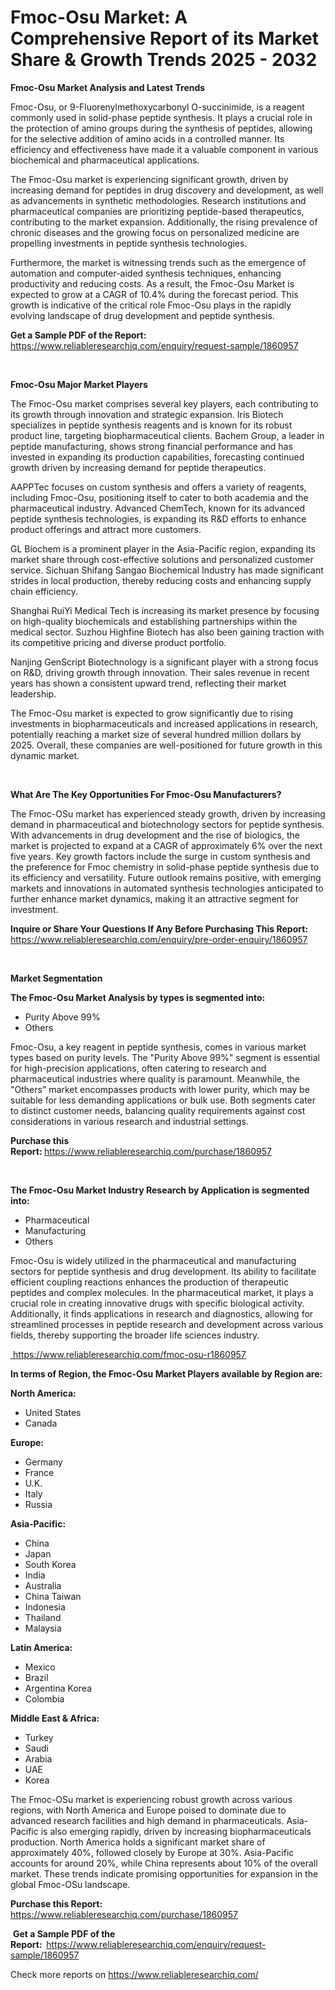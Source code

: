 <p><h1>Fmoc-Osu Market: A Comprehensive Report of its Market Share & Growth Trends 2025 - 2032</h1></p><p><strong>Fmoc-Osu Market Analysis and Latest Trends</strong></p>
<p><p>Fmoc-Osu, or 9-Fluorenylmethoxycarbonyl O-succinimide, is a reagent commonly used in solid-phase peptide synthesis. It plays a crucial role in the protection of amino groups during the synthesis of peptides, allowing for the selective addition of amino acids in a controlled manner. Its efficiency and effectiveness have made it a valuable component in various biochemical and pharmaceutical applications.</p><p>The Fmoc-Osu market is experiencing significant growth, driven by increasing demand for peptides in drug discovery and development, as well as advancements in synthetic methodologies. Research institutions and pharmaceutical companies are prioritizing peptide-based therapeutics, contributing to the market expansion. Additionally, the rising prevalence of chronic diseases and the growing focus on personalized medicine are propelling investments in peptide synthesis technologies.</p><p>Furthermore, the market is witnessing trends such as the emergence of automation and computer-aided synthesis techniques, enhancing productivity and reducing costs. As a result, the Fmoc-Osu Market is expected to grow at a CAGR of 10.4% during the forecast period. This growth is indicative of the critical role Fmoc-Osu plays in the rapidly evolving landscape of drug development and peptide synthesis.</p></p>
<p><strong>Get a Sample PDF of the Report:&nbsp;</strong> <a href="https://www.reliableresearchiq.com/enquiry/request-sample/1860957?utm_campaign=2449&utm_medium=2&utm_source=Github&utm_content=ia&utm_term=03042025&utm_id=fmoc-osu">https://www.reliableresearchiq.com/enquiry/request-sample/1860957</a></p>
<p>&nbsp;</p>
<p><strong>Fmoc-Osu Major Market Players</strong></p>
<p><p>The Fmoc-Osu market comprises several key players, each contributing to its growth through innovation and strategic expansion. Iris Biotech specializes in peptide synthesis reagents and is known for its robust product line, targeting biopharmaceutical clients. Bachem Group, a leader in peptide manufacturing, shows strong financial performance and has invested in expanding its production capabilities, forecasting continued growth driven by increasing demand for peptide therapeutics.</p><p>AAPPTec focuses on custom synthesis and offers a variety of reagents, including Fmoc-Osu, positioning itself to cater to both academia and the pharmaceutical industry. Advanced ChemTech, known for its advanced peptide synthesis technologies, is expanding its R&D efforts to enhance product offerings and attract more customers. </p><p>GL Biochem is a prominent player in the Asia-Pacific region, expanding its market share through cost-effective solutions and personalized customer service. Sichuan Shifang Sangao Biochemical Industry has made significant strides in local production, thereby reducing costs and enhancing supply chain efficiency.</p><p>Shanghai RuiYi Medical Tech is increasing its market presence by focusing on high-quality biochemicals and establishing partnerships within the medical sector. Suzhou Highfine Biotech has also been gaining traction with its competitive pricing and diverse product portfolio.</p><p>Nanjing GenScript Biotechnology is a significant player with a strong focus on R&D, driving growth through innovation. Their sales revenue in recent years has shown a consistent upward trend, reflecting their market leadership.</p><p>The Fmoc-Osu market is expected to grow significantly due to rising investments in biopharmaceuticals and increased applications in research, potentially reaching a market size of several hundred million dollars by 2025. Overall, these companies are well-positioned for future growth in this dynamic market.</p></p>
<p>&nbsp;</p>
<p><strong>What Are The Key Opportunities For Fmoc-Osu Manufacturers?</strong></p>
<p><p>The Fmoc-OSu market has experienced steady growth, driven by increasing demand in pharmaceutical and biotechnology sectors for peptide synthesis. With advancements in drug development and the rise of biologics, the market is projected to expand at a CAGR of approximately 6% over the next five years. Key growth factors include the surge in custom synthesis and the preference for Fmoc chemistry in solid-phase peptide synthesis due to its efficiency and versatility. Future outlook remains positive, with emerging markets and innovations in automated synthesis technologies anticipated to further enhance market dynamics, making it an attractive segment for investment.</p></p>
<p><strong>Inquire or Share Your Questions If Any Before Purchasing This Report:</strong> <a href="https://www.reliableresearchiq.com/enquiry/pre-order-enquiry/1860957?utm_campaign=2449&utm_medium=2&utm_source=Github&utm_content=ia&utm_term=03042025&utm_id=fmoc-osu">https://www.reliableresearchiq.com/enquiry/pre-order-enquiry/1860957</a></p>
<p>&nbsp;</p>
<p><strong>Market Segmentation</strong></p>
<p><strong>The Fmoc-Osu Market Analysis by types is segmented into:</strong></p>
<p><ul><li>Purity Above 99%</li><li>Others</li></ul></p>
<p><p>Fmoc-Osu, a key reagent in peptide synthesis, comes in various market types based on purity levels. The "Purity Above 99%" segment is essential for high-precision applications, often catering to research and pharmaceutical industries where quality is paramount. Meanwhile, the "Others" market encompasses products with lower purity, which may be suitable for less demanding applications or bulk use. Both segments cater to distinct customer needs, balancing quality requirements against cost considerations in various research and industrial settings.</p></p>
<p><strong>Purchase this Report:&nbsp;</strong><a href="https://www.reliableresearchiq.com/purchase/1860957?utm_campaign=2449&utm_medium=2&utm_source=Github&utm_content=ia&utm_term=03042025&utm_id=fmoc-osu">https://www.reliableresearchiq.com/purchase/1860957</a></p>
<p>&nbsp;</p>
<p><strong>The Fmoc-Osu Market Industry Research by Application is segmented into:</strong></p>
<p><ul><li>Pharmaceutical</li><li>Manufacturing</li><li>Others</li></ul></p>
<p><p>Fmoc-Osu is widely utilized in the pharmaceutical and manufacturing sectors for peptide synthesis and drug development. Its ability to facilitate efficient coupling reactions enhances the production of therapeutic peptides and complex molecules. In the pharmaceutical market, it plays a crucial role in creating innovative drugs with specific biological activity. Additionally, it finds applications in research and diagnostics, allowing for streamlined processes in peptide research and development across various fields, thereby supporting the broader life sciences industry.</p></p>
<p><a href="https://www.reliableresearchiq.com/fmoc-osu-r1860957?utm_campaign=2449&utm_medium=2&utm_source=Github&utm_content=ia&utm_term=03042025&utm_id=fmoc-osu">&nbsp;https://www.reliableresearchiq.com/fmoc-osu-r1860957</a></p>
<p><strong>In terms of Region, the Fmoc-Osu Market Players available by Region are:</strong></p>
<p>
    <p> <strong> North America: </strong>
        <ul>
            <li>United States</li>
            <li>Canada</li>
        </ul>
        </p> 
    <p> <strong> Europe: </strong>
        <ul>
            <li>Germany</li>
            <li>France</li>
            <li>U.K.</li>
            <li>Italy</li>
            <li>Russia</li>
        </ul>
        </p> 
    <p> <strong> Asia-Pacific: </strong>
        <ul>
            <li>China</li>
            <li>Japan</li>
            <li>South Korea</li>
            <li>India</li>
            <li>Australia</li>
            <li>China Taiwan</li>
            <li>Indonesia</li>
            <li>Thailand</li>
            <li>Malaysia</li>
        </ul>
        </p> 
    <p> <strong> Latin America: </strong>
        <ul>
            <li>Mexico</li>
            <li>Brazil</li>
            <li>Argentina Korea</li>
            <li>Colombia</li>
        </ul>
        </p> 
    <p> <strong> Middle East & Africa: </strong>
        <ul>
            <li>Turkey</li>
            <li>Saudi</li>
            <li>Arabia</li>
            <li>UAE</li>
            <li>Korea</li>
        </ul>
    </p>
    </p>
<p><p>The Fmoc-OSu market is experiencing robust growth across various regions, with North America and Europe poised to dominate due to advanced research facilities and high demand in pharmaceuticals. Asia-Pacific is also emerging rapidly, driven by increasing biopharmaceuticals production. North America holds a significant market share of approximately 40%, followed closely by Europe at 30%. Asia-Pacific accounts for around 20%, while China represents about 10% of the overall market. These trends indicate promising opportunities for expansion in the global Fmoc-OSu landscape.</p></p>
<p><strong>Purchase this Report: </strong><a href="https://www.reliableresearchiq.com/purchase/1860957?utm_campaign=2449&utm_medium=2&utm_source=Github&utm_content=ia&utm_term=03042025&utm_id=fmoc-osu">https://www.reliableresearchiq.com/purchase/1860957</a></p>
<p>&nbsp;<strong>Get a Sample PDF of the Report:&nbsp;&nbsp;</strong><a href="https://www.reliableresearchiq.com/enquiry/request-sample/1860957?utm_campaign=2449&utm_medium=2&utm_source=Github&utm_content=ia&utm_term=03042025&utm_id=fmoc-osu">https://www.reliableresearchiq.com/enquiry/request-sample/1860957</a></p>
<p><strong></strong></p>
<p>Check more reports on <a href="https://www.reliableresearchiq.com/?utm_campaign=2449&utm_medium=2&utm_source=Github&utm_content=ia&utm_term=03042025&utm_id=fmoc-osu">https://www.reliableresearchiq.com/</a></p>